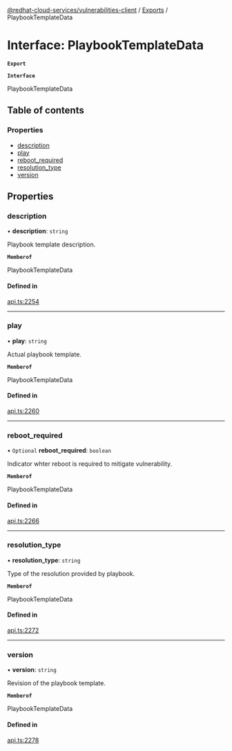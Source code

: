 [@redhat-cloud-services/vulnerabilities-client](../README.md) / [Exports](../modules.md) / PlaybookTemplateData

# Interface: PlaybookTemplateData

**`Export`**

**`Interface`**

PlaybookTemplateData

## Table of contents

### Properties

- [description](PlaybookTemplateData.md#description)
- [play](PlaybookTemplateData.md#play)
- [reboot\_required](PlaybookTemplateData.md#reboot_required)
- [resolution\_type](PlaybookTemplateData.md#resolution_type)
- [version](PlaybookTemplateData.md#version)

## Properties

### description

• **description**: `string`

Playbook template description.

**`Memberof`**

PlaybookTemplateData

#### Defined in

[api.ts:2254](https://github.com/RedHatInsights/javascript-clients/blob/master/packages/vulnerabilities/git-api/api.ts#L2254)

___

### play

• **play**: `string`

Actual playbook template.

**`Memberof`**

PlaybookTemplateData

#### Defined in

[api.ts:2260](https://github.com/RedHatInsights/javascript-clients/blob/master/packages/vulnerabilities/git-api/api.ts#L2260)

___

### reboot\_required

• `Optional` **reboot\_required**: `boolean`

Indicator whter reboot is required to mitigate vulnerability.

**`Memberof`**

PlaybookTemplateData

#### Defined in

[api.ts:2266](https://github.com/RedHatInsights/javascript-clients/blob/master/packages/vulnerabilities/git-api/api.ts#L2266)

___

### resolution\_type

• **resolution\_type**: `string`

Type of the resolution provided by playbook.

**`Memberof`**

PlaybookTemplateData

#### Defined in

[api.ts:2272](https://github.com/RedHatInsights/javascript-clients/blob/master/packages/vulnerabilities/git-api/api.ts#L2272)

___

### version

• **version**: `string`

Revision of the playbook template.

**`Memberof`**

PlaybookTemplateData

#### Defined in

[api.ts:2278](https://github.com/RedHatInsights/javascript-clients/blob/master/packages/vulnerabilities/git-api/api.ts#L2278)
